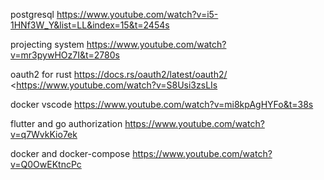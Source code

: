 postgresql
<https://www.youtube.com/watch?v=i5-1HNf3W_Y&list=LL&index=15&t=2454s>

projecting system
<https://www.youtube.com/watch?v=mr3pywHOz7I&t=2780s>

oauth2 for rust
<https://docs.rs/oauth2/latest/oauth2/>
<<https://www.youtube.com/watch?v=S8Usi3zsLIs>

docker vscode
<https://www.youtube.com/watch?v=mi8kpAgHYFo&t=38s>

flutter and go authorization
<https://www.youtube.com/watch?v=q7WvkKio7ek>

docker and docker-compose
<https://www.youtube.com/watch?v=Q0OwEKtncPc>
